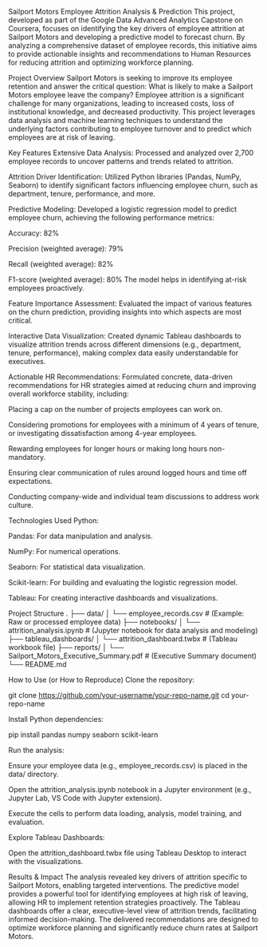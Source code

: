Sailport Motors Employee Attrition Analysis & Prediction
This project, developed as part of the Google Data Advanced Analytics Capstone on Coursera, focuses on identifying the key drivers of employee attrition at Sailport Motors and developing a predictive model to forecast churn. By analyzing a comprehensive dataset of employee records, this initiative aims to provide actionable insights and recommendations to Human Resources for reducing attrition and optimizing workforce planning.

Project Overview
Sailport Motors is seeking to improve its employee retention and answer the critical question: What is likely to make a Sailport Motors employee leave the company? Employee attrition is a significant challenge for many organizations, leading to increased costs, loss of institutional knowledge, and decreased productivity. This project leverages data analysis and machine learning techniques to understand the underlying factors contributing to employee turnover and to predict which employees are at risk of leaving.

Key Features
Extensive Data Analysis: Processed and analyzed over 2,700 employee records to uncover patterns and trends related to attrition.

Attrition Driver Identification: Utilized Python libraries (Pandas, NumPy, Seaborn) to identify significant factors influencing employee churn, such as department, tenure, performance, and more.

Predictive Modeling: Developed a logistic regression model to predict employee churn, achieving the following performance metrics:

Accuracy: 82%

Precision (weighted average): 79%

Recall (weighted average): 82%

F1-score (weighted average): 80%
The model helps in identifying at-risk employees proactively.

Feature Importance Assessment: Evaluated the impact of various features on the churn prediction, providing insights into which aspects are most critical.

Interactive Data Visualization: Created dynamic Tableau dashboards to visualize attrition trends across different dimensions (e.g., department, tenure, performance), making complex data easily understandable for executives.

Actionable HR Recommendations: Formulated concrete, data-driven recommendations for HR strategies aimed at reducing churn and improving overall workforce stability, including:

Placing a cap on the number of projects employees can work on.

Considering promotions for employees with a minimum of 4 years of tenure, or investigating dissatisfaction among 4-year employees.

Rewarding employees for longer hours or making long hours non-mandatory.

Ensuring clear communication of rules around logged hours and time off expectations.

Conducting company-wide and individual team discussions to address work culture.

Technologies Used
Python:

Pandas: For data manipulation and analysis.

NumPy: For numerical operations.

Seaborn: For statistical data visualization.

Scikit-learn: For building and evaluating the logistic regression model.

Tableau: For creating interactive dashboards and visualizations.

Project Structure
.
├── data/
│   └── employee_records.csv  # (Example: Raw or processed employee data)
├── notebooks/
│   └── attrition_analysis.ipynb # (Jupyter notebook for data analysis and modeling)
├── tableau_dashboards/
│   └── attrition_dashboard.twbx # (Tableau workbook file)
├── reports/
│   └── Sailport_Motors_Executive_Summary.pdf # (Executive Summary document)
└── README.md

How to Use (or How to Reproduce)
Clone the repository:

git clone https://github.com/your-username/your-repo-name.git
cd your-repo-name

Install Python dependencies:

pip install pandas numpy seaborn scikit-learn

Run the analysis:

Ensure your employee data (e.g., employee_records.csv) is placed in the data/ directory.

Open the attrition_analysis.ipynb notebook in a Jupyter environment (e.g., Jupyter Lab, VS Code with Jupyter extension).

Execute the cells to perform data loading, analysis, model training, and evaluation.

Explore Tableau Dashboards:

Open the attrition_dashboard.twbx file using Tableau Desktop to interact with the visualizations.

Results & Impact
The analysis revealed key drivers of attrition specific to Sailport Motors, enabling targeted interventions. The predictive model provides a powerful tool for identifying employees at high risk of leaving, allowing HR to implement retention strategies proactively. The Tableau dashboards offer a clear, executive-level view of attrition trends, facilitating informed decision-making. The delivered recommendations are designed to optimize workforce planning and significantly reduce churn rates at Sailport Motors.

